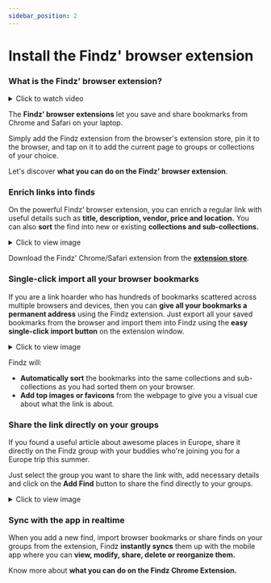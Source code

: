 ```yaml
---
sidebar_position: 2
---
```


# Install the Findz' browser extension

### What is the Findz’ browser extension?
<details><summary>Click to watch video</summary>
<iframe width="88%" height="23%" src="https://www.youtube.com/embed/OfW3deTZYxg" title="YouTube video player" frameborder="0" allow="accelerometer; autoplay; clipboard-write; encrypted-media; gyroscope; picture-in-picture"></iframe>
</details>

The **Findz’ browser extensions** let you save and share bookmarks from Chrome and Safari on your laptop. 

Simply add the Findz extension from the browser's extension store, pin it to the browser, and tap on it to add the current page to groups or collections of your choice.

Let's discover **what you can do on the Findz' browser extension**.

### Enrich links into finds

On the powerful Findz’ browser extension, you can enrich a regular link with useful details such as **title, description, vendor, price and location.** You can also **sort** the find into new or existing **collections and sub-collections.**

<details><summary>Click to view image</summary>
<img
  src={require('/static/img/extension-screenshot-zoom-1.png').default}
  alt="Example banner" width="60%"
/>
</details>

Download the Findz' Chrome/Safari extension from the **[extension store](https://findz.app)**.

### Single-click import all your browser bookmarks

If you are a link hoarder who has hundreds of bookmarks scattered across multiple browsers and devices, then you can **give all your bookmarks a permanent address** using the Findz extension. Just export all your saved bookmarks from the browser and import them into Findz using the **easy single-click import button** on the extension window. 

<details><summary>Click to view image</summary>
<img
  src={require('/static/img/extension-screenshot-zoom-3.png').default}
  alt="Example banner" width="60%"
/>
</details>

Findz will:
- **Automatically sort** the bookmarks into the same collections and sub-collections as you had sorted them on your browser.
- **Add top images or favicons** from the webpage to give you a visual cue about what the link is about.

### Share the link directly on your groups

If you found a useful article about awesome places in Europe, share it directly on the Findz group with your buddies who're joining you for a Europe trip this summer.

Just select the group you want to share the link with, add necessary details and click on the **Add Find** button to share the find directly to your groups. 

<details><summary>Click to view image</summary>
<img
  src={require('/static/img/extension-screenshot-zoom-3.png').default}
  alt="Example banner" width="60%"
/>
</details>

### Sync with the app in realtime 

When you add a new find, import browser bookmarks or share finds on your groups from the extension, Findz **instantly syncs** them up with the mobile app where you can **view, modify, share, delete or reorganize them.**

Know more about **what you can do on the Findz Chrome Extension.** 